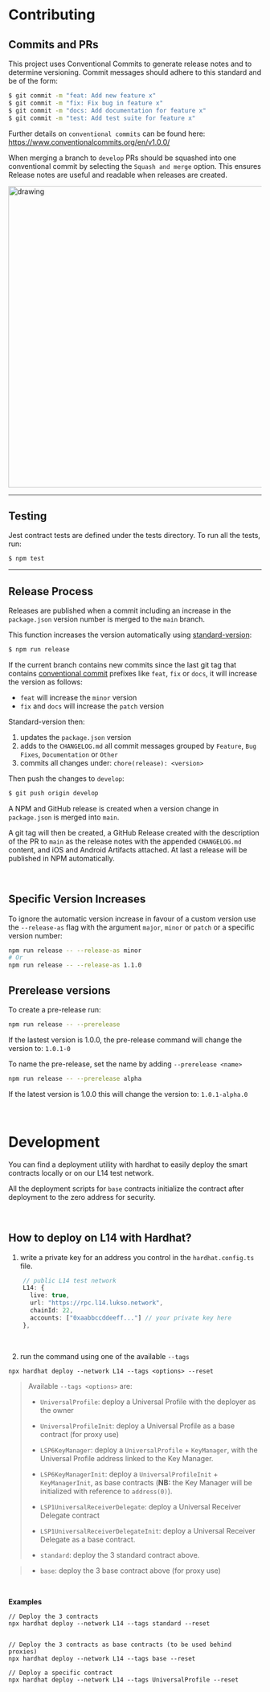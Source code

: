 # Contributing

## **Commits and PRs**

This project uses Conventional Commits to generate release notes and to determine versioning. Commit messages should adhere to this standard and be of the form:

```bash
$ git commit -m "feat: Add new feature x"
$ git commit -m "fix: Fix bug in feature x"
$ git commit -m "docs: Add documentation for feature x"
$ git commit -m "test: Add test suite for feature x"
```
Further details on `conventional commits` can be found here: https://www.conventionalcommits.org/en/v1.0.0/

When merging a branch to `develop` PRs should be squashed into one conventional commit by selecting the `Squash and merge` option. This ensures Release notes are useful and readable when releases are created.

<!-- ![alt text](https://docs.github.com/assets/images/help/pull_requests/select-squash-and-merge-from-drop-down-menu.png) -->
<img src="https://docs.github.com/assets/images/help/pull_requests/select-squash-and-merge-from-drop-down-menu.png" alt="drawing" style="width:600px;"/>


---

## Testing

Jest contract tests are defined under the tests directory. To run all the tests, run:

```bash
$ npm test
```
---


## **Release Process**

Releases are published when a commit including an increase in the `package.json` version number is merged to the `main` branch.

This function increases the version automatically using [standard-version](https://github.com/conventional-changelog/standard-version):
```bash
$ npm run release
```

If the current branch contains new commits since the last git tag that contains [conventional commit](https://www.conventionalcommits.org/en/v1.0.0/) prefixes like `feat`, `fix` or `docs`, it will increase the version as follows:

- `feat` will increase the `minor` version
- `fix` and `docs` will increase the `patch` version

Standard-version then:
1. updates the `package.json` version
2. adds to the `CHANGELOG.md` all commit messages grouped by `Feature`, `Bug Fixes`, `Documentation` or `Other`
3. commits all changes under: `chore(release): <version>`


Then push the changes to `develop`:
```bash
$ git push origin develop
```

A NPM and GitHub release is created when a version change in `package.json` is merged into `main`.

A git tag will then be created, a GitHub Release created with the description of the PR to `main` as the release notes with the appended `CHANGELOG.md` content, and iOS and Android Artifacts attached.
At last a release will be published in NPM automatically.

&nbsp;

## Specific Version Increases

To ignore the automatic version increase in favour of a custom version use the `--release-as` flag with the argument `major`, `minor` or `patch` or a specific version number:

```bash
npm run release -- --release-as minor
# Or
npm run release -- --release-as 1.1.0
```


## Prerelease versions

To create a pre-release run:

```bash
npm run release -- --prerelease
```

If the lastest version is 1.0.0, the pre-release command will change the version to: `1.0.1-0`

To name the pre-release, set the name by adding `--prerelease <name>`

```bash
npm run release -- --prerelease alpha
```

If the latest version is 1.0.0 this will change the version to: `1.0.1-alpha.0`


&nbsp;


# <a name="Development"></a> Development

You can find a deployment utility with hardhat to easily deploy the smart contracts locally or on our L14 test network.

All the deployment scripts for `base` contracts initialize the contract after deployment to the zero address for security.

&nbsp;
## How to deploy on L14 with Hardhat?

1. write a private key for an address you control in the `hardhat.config.ts` file.

```ts
    // public L14 test network
    L14: {
      live: true,
      url: "https://rpc.l14.lukso.network",
      chainId: 22,
      accounts: ["0xaabbccddeeff..."] // your private key here
    },
```

&nbsp;

2. run the command using one of the available `--tags`

```
npx hardhat deploy --network L14 --tags <options> --reset
```

> Available `--tags <options>` are:
> 
> - `UniversalProfile`: deploy a Universal Profile with the deployer as the owner
> 
> - `UniversalProfileInit`: deploy a Universal Profile as a base contract (for proxy use)
> 
> - `LSP6KeyManager`: deploy a `UniversalProfile` + `KeyManager`, with the Universal Profile address linked to the Key Manager.     
> 
> - `LSP6KeyManagerInit`: deploy a `UniversalProfileInit` + `KeyManagerInit`, as base contracts (**NB:** the Key Manager will be initialized with reference to `address(0)`).   
> 
> - `LSP1UniversalReceiverDelegate`: deploy a Universal Receiver Delegate contract
> 
> - `LSP1UniversalReceiverDelegateInit`: deploy a Universal Receiver Delegate as a base contract.
> 
> - `standard`: deploy the 3 standard contract above.

> - `base`: deploy the 3 base contract above (for proxy use)

&nbsp;

**Examples**

```
// Deploy the 3 contracts
npx hardhat deploy --network L14 --tags standard --reset


// Deploy the 3 contracts as base contracts (to be used behind proxies)
npx hardhat deploy --network L14 --tags base --reset

// Deploy a specific contract
npx hardhat deploy --network L14 --tags UniversalProfile --reset
```

